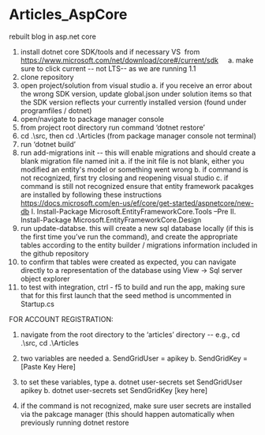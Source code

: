 # Articles_AspCore
rebuilt blog in asp.net core

1. install dotnet core SDK/tools and if necessary VS  from https://www.microsoft.com/net/download/core#/current/sdk     
  a. make sure to click current -- not LTS-- as we are running 1.1
2. clone repository 
3. open project/solution from visual studio 
  a. if you receive an error about the wrong SDK version, update global.json under solution items so that the SDK version reflects your currently installed version (found under programfiles / dotnet)
4. open/navigate to package manager console
5. from project root directory run command ‘dotnet restore’
6. cd .\src, then cd .\Articles (from package manager console not terminal)
7. run ‘dotnet build’
8. run add-migrations init -- this will enable migrations and should create a blank migration file named init
  a. if the init file is not blank, either you modified an entity's model or something went wrong
  b. if command is not recognized, first try closing and reopening visual studio
  c. if command is still not recognized ensure that entity framework pacakges are installed by following these instructions https://docs.microsoft.com/en-us/ef/core/get-started/aspnetcore/new-db
    I. Install-Package Microsoft.EntityFrameworkCore.Tools –Pre
    II. Install-Package Microsoft.EntityFrameworkCore.Design
9. run update-databse. this will create a new sql database locally (if this is the first time you’ve run the command), and create the appropriate tables according to the entity builder / migrations information included in the github repository
10. to confirm that tables were created as expected, you can navigate directly to a representation of the database using View -> Sql server object explorer
11. to test with integration, ctrl - f5 to build and run the app, making sure that for this first launch that the seed method is uncommented in Startup.cs


FOR ACCOUNT REGISTRATION:
1. navigate from the root directory to the ‘articles’ directory -- e.g., cd .\src, cd .\Articles 
2. two variables are needed 
  a. SendGridUser = apikey
  b. SendGridKey = [Paste Key Here]

3. to set these variables, type 
    a. dotnet user-secrets set SendGridUser apikey
    b. dotnet user-secrets set SendGridKey [key here]
    
4. if the command is not recognized, make sure user secrets are installed via the pakcage manager (this should happen automatically when previously running dotnet restore
